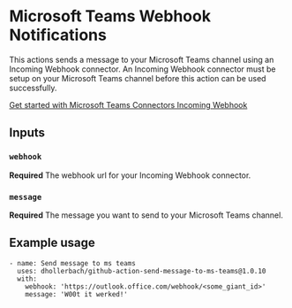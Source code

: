 # Microsoft Teams Webhook Notifications

This actions sends a message to your Microsoft Teams channel using an Incoming Webhook connector. An Incoming Webhook connector must be setup on your Microsoft Teams channel before this action can be used successfully.

[Get started with Microsoft Teams Connectors Incoming Webhook](https://medium.com/@ankush.kumar133/get-started-with-microsoft-team-connectors-incoming-webhook-a330657993e7)

## Inputs

### `webhook`

**Required** The webhook url for your Incoming Webhook connector.

### `message`

**Required** The message you want to send to your Microsoft Teams channel.

## Example usage

```
- name: Send message to ms teams
  uses: dhollerbach/github-action-send-message-to-ms-teams@1.0.10
  with:
    webhook: 'https://outlook.office.com/webhook/<some_giant_id>'
    message: 'W00t it werked!'
```
